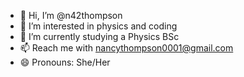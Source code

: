- 👋 Hi, I’m @n42thompson
- 👀 I’m interested in physics and coding
- 🌱 I’m currently studying a Physics BSc
- 📫 Reach me with nancythompson0001@gmail.com
- 😄 Pronouns: She/Her


<!---
n42thompson/n42thompson is a ✨ special ✨ repository because its `README.md` (this file) appears on your GitHub profile.
You can click the Preview link to take a look at your changes.
--->
